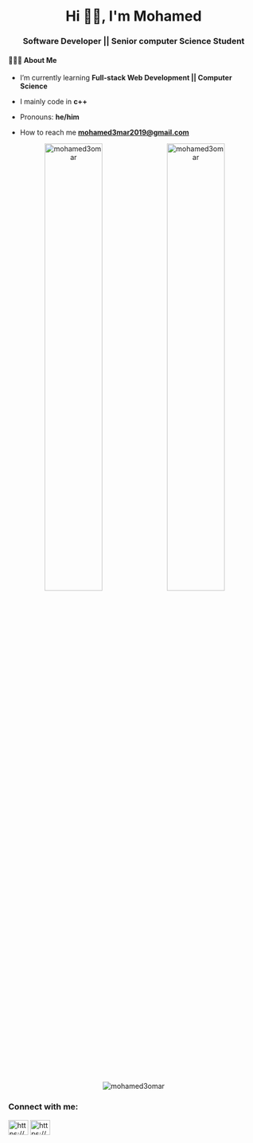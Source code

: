 <h1 align="center">Hi 👋🏽, I'm Mohamed</h1>
<h3 align="center">Software Developer || Senior computer Science Student</h3>


#### 👨🏻‍💻  About Me



-  I’m currently learning **Full-stack Web Development || Computer Science**

-  I mainly code in **c++**
 
-  Pronouns: **he/him**  

-  How to reach me **mohamed3mar2019@gmail.com**





<p align="center">
  &nbsp;<img width="48%" src="https://github-readme-stats.vercel.app/api?username=mohamed3omar&show_icons=true&locale=en&theme=radical" alt="mohamed3omar" />
  <img width="48%" src="https://github-readme-streak-stats.herokuapp.com/?user=mohamed3omar&theme=radical" alt="mohamed3omar" />
</p>

<p align="center"><img src="https://github-readme-stats.vercel.app/api/top-langs?username=mohamed3omar&show_icons=true&locale=en&layout=compact&theme=radical" alt="mohamed3omar" /></p>




<h3 align="left">Connect with me:</h3>
<p align="left">
<a href="https://www.linkedin.com/in/mohamed-ahmed-a6621a20a/" target="blank"><img align="center" src="https://raw.githubusercontent.com/rahuldkjain/github-profile-readme-generator/master/src/images/icons/Social/linked-in-alt.svg" alt="https://www.linkedin.com/in/mohamed-ahmed-a6621a20a/" height="30" width="40" /></a>
<a href="https://www.facebook.com/mhmed3Omar12" target="blank"><img align="center" src="https://raw.githubusercontent.com/rahuldkjain/github-profile-readme-generator/master/src/images/icons/Social/facebook.svg" alt="https://www.facebook.com/mhmed3Omar12" height="30" width="40" /></a>

</p>
